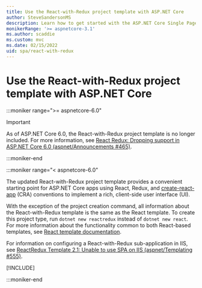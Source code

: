 ```yaml
---
title: Use the React-with-Redux project template with ASP.NET Core
author: SteveSandersonMS
description: Learn how to get started with the ASP.NET Core Single Page Application (SPA) project template for React with Redux and create-react-app.
monikerRange: '>= aspnetcore-3.1'
ms.author: scaddie
ms.custom: mvc
ms.date: 02/15/2022
uid: spa/react-with-redux
---
```

# Use the React-with-Redux project template with ASP.NET Core

:::moniker range=">= aspnetcore-6.0"

> [!IMPORTANT]
> As of ASP.NET Core 6.0, the React-with-Redux project template is no longer included. For more information, see [React Redux: Dropping support in ASP.NET Core 6.0 (aspnet/Announcements #465)](https://github.com/aspnet/Announcements/issues/465).

:::moniker-end

:::moniker range="< aspnetcore-6.0"

The updated React-with-Redux project template provides a convenient starting point for ASP.NET Core apps using React, Redux, and [create-react-app](https://github.com/facebookincubator/create-react-app) (CRA) conventions to implement a rich, client-side user interface (UI).

With the exception of the project creation command, all information about the React-with-Redux template is the same as the React template. To create this project type, run `dotnet new reactredux` instead of `dotnet new react`. For more information about the functionality common to both React-based templates, see [React template documentation](xref:spa/react).

For information on configuring a React-with-Redux sub-application in IIS, see [ReactRedux Template 2.1: Unable to use SPA on IIS (aspnet/Templating &num;555)](https://github.com/aspnet/Templating/issues/555).

[!INCLUDE[](~/includes/spa-proxy.md)]    

:::moniker-end

